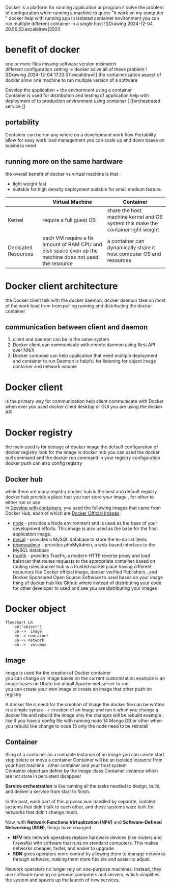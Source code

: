 Docker is a platform for running application or program  it solve the problem of configuration when running a machine  to quote "It work on my computer "
docker help with running app in isolated container environment 
you can run multiple different container in a single host 
![[Drawing 2024-12-04 20.56.53.excalidraw|250]]
# benefit of docker  
one or more files missing 
software version mismatch  
different configuration setting 
-> docker solve all of these problem 
![[Drawing 2024-12-04 17.33.07.excalidraw]] 
the containerization aspect of docker allow one machine to run multiple version of a software 

Develop the application + the environment using a container  
Container is used for distribution and testing of application 
help with deployment of to production environment using  container  | [[orchestrated service ]]

## portability 
Container can be run any where on a development work flow 
Portability  allow for easy work load management you can scale up and down   bases on business need  

## running more on the same hardware 
the overall benefit of docker vs virtual machine is that : 
- light weight  fast 
- suitable for high density deployment suitable for  small medium feature 

|                     | Virtual Machine                                                                                       | Container                                                                        |
| ------------------- | ----------------------------------------------------------------------------------------------------- | -------------------------------------------------------------------------------- |
| Kernel              | require a full guest OS                                                                               | share the host machine kernel and OS system this make the container light weight |
| Dedicated Resources | each VM require a fix amount of RAM CPU and disk space even up the machine does not used the resource | a container can dynamically share it host computer OS and resources              |



# Docker client  architecture 
the Docker client talk with the docker daemon,  docker daemon take on most of the work load from  from pulling running  and distributing the docker container  
## communication between client and daemon  
1.  client and daemon can be in the same system 
2. Docker client can communicate with  remote daemon using  Rest API over NNIX 
3. Docker compose  can help application that need multiple deployment and container to  run 
Daemon is helpful for listening for  object image  container  and network volume 
# Docker  client  
is the primary way for communication 
help client communicate with Docker 
when ever you used docker client desktop or GUI  you are using the docker API 
# Docker registry  
the main used  is for storage of docker image 
the default configuration of docker registry  look for the image in docker hub 
you can used the docker pull command and the docker run command in your registry configuration  
docker push can also config registry 

## Docker hub 
while there are many registry docker hub is the best and default registry      docker hub provide a place that you can store your image  ,  for other to either run  or use  
In [Develop with containers](https://docs.docker.com/get-started/introduction/develop-with-containers/), you used the following images that came from Docker Hub, each of which are [Docker Official Images](https://docs.docker.com/trusted-content/official-images/):

- [node](https://hub.docker.com/_/node) - provides a Node environment and is used as the base of your development efforts. This image is also used as the base for the final application image.
- [mysql](https://hub.docker.com/_/mysql) - provides a MySQL database to store the to-do list items
- [phpmyadmin](https://hub.docker.com/_/phpmyadmin) - provides phpMyAdmin, a web-based interface to the MySQL database
- [traefik](https://hub.docker.com/_/traefik) - provides Traefik, a modern HTTP reverse proxy and load balancer that routes requests to the appropriate container based on routing rules
docker hub is a trusted market place having different resources like Docker official image,   docker verified  Publishers  , and  Docker Sponsored Open  Source  Software   to used bases on your image  
thing of docker hub like Github where instead of distributing your code for other developer to used and see you are distributing your images  
# Docker object 
```mermaid  
flowchart LR   
	ob["object"]
	ob-->  image 
	ob--> container 
	ob--> network 
	ob-->  volumns 
```



## Image  
image is used for the creation of Docker container   
you can change an Image bases on the current customization 
example is an image bases on Ubutu  but install  Apache webserver  to run  
you can create  your own image or create  an image that other push on registry  

A docker file is need for the creation of Image  the docker file can be written in a simple syntax --> creation of an Image and run it 
when you change a docker file and rebuild the image only the changes will be rebuild 
example : like if you have a config file with running node 14 Mongo DB or other when you rebuild like change to node 15 only the node need to be reinstall 

## Container 
thing of a container as a runnable instance of an image 
you can create start stop delete or move a container 
Container will be an isolated instance from your host machine , other container and your host system  
Container  object are define by the  Image class 
Container instance which are not store  in persistent disappear 













**Service orchestration** is like running all the tasks needed to design, build, and deliver a service from start to finish.

In the past, each part of this process was handled by separate, isolated systems that didn’t talk to each other, and these systems were built for networks that didn’t change much.

Now, with **Network Functions Virtualization (NFV)** and **Software-Defined Networking (SDN)**, things have changed.

- **NFV** lets network operators replace hardware devices (like routers and firewalls) with software that runs on standard computers. This makes networks cheaper, faster, and easier to upgrade.
- **SDN** gives operators more control by allowing them to manage networks through software, making them more flexible and easier to adjust.

Network operators no longer rely on one-purpose machines. Instead, they use software running on general computers and servers, which simplifies the system and speeds up the launch of new services.